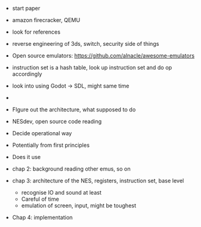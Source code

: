 - start paper
- amazon firecracker, QEMU
- look for references
- reverse engineering of 3ds, switch, security side of things

- Open source emulators: https://github.com/alnacle/awesome-emulators
- instruction set is a hash table, look up instruction set and do op accordingly


- look into using Godot -> SDL, might same time
- 

- FIgure out the architecture, what supposed to do
- NESdev, open source code reading

- Decide operational way
- Potentially from first principles

- Does it use 


- chap 2: background reading other emus, so on
- chap 3: architecture of the NES, registers, instruction set, base level
	- recognise IO and sound at least
	- Careful of time
	- emulation of screen, input, might be toughest
- Chap 4: implementation
